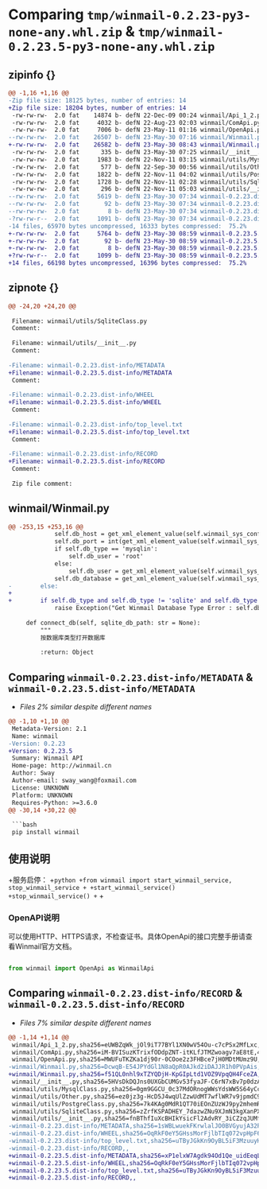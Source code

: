 # Comparing `tmp/winmail-0.2.23-py3-none-any.whl.zip` & `tmp/winmail-0.2.23.5-py3-none-any.whl.zip`

## zipinfo {}

```diff
@@ -1,16 +1,16 @@
-Zip file size: 18125 bytes, number of entries: 14
+Zip file size: 18204 bytes, number of entries: 14
 -rw-rw-rw-  2.0 fat    14874 b- defN 22-Dec-09 00:24 winmail/Api_1_2.py
 -rw-rw-rw-  2.0 fat     4032 b- defN 22-Aug-23 02:03 winmail/ComApi.py
 -rw-rw-rw-  2.0 fat     7006 b- defN 23-May-11 01:16 winmail/OpenApi.py
--rw-rw-rw-  2.0 fat    26507 b- defN 23-May-30 07:16 winmail/Winmail.py
+-rw-rw-rw-  2.0 fat    26582 b- defN 23-May-30 08:43 winmail/Winmail.py
 -rw-rw-rw-  2.0 fat      335 b- defN 23-May-30 07:25 winmail/__init__.py
 -rw-rw-rw-  2.0 fat     1983 b- defN 22-Nov-11 03:15 winmail/utils/MysqlClass.py
 -rw-rw-rw-  2.0 fat      577 b- defN 22-Sep-30 00:56 winmail/utils/Other.py
 -rw-rw-rw-  2.0 fat     1822 b- defN 22-Nov-11 04:02 winmail/utils/PostgreClass.py
 -rw-rw-rw-  2.0 fat     1728 b- defN 22-Nov-11 02:28 winmail/utils/SqliteClass.py
 -rw-rw-rw-  2.0 fat      296 b- defN 22-Nov-11 05:03 winmail/utils/__init__.py
--rw-rw-rw-  2.0 fat     5619 b- defN 23-May-30 07:34 winmail-0.2.23.dist-info/METADATA
--rw-rw-rw-  2.0 fat       92 b- defN 23-May-30 07:34 winmail-0.2.23.dist-info/WHEEL
--rw-rw-rw-  2.0 fat        8 b- defN 23-May-30 07:34 winmail-0.2.23.dist-info/top_level.txt
-?rw-rw-r--  2.0 fat     1091 b- defN 23-May-30 07:34 winmail-0.2.23.dist-info/RECORD
-14 files, 65970 bytes uncompressed, 16333 bytes compressed:  75.2%
+-rw-rw-rw-  2.0 fat     5764 b- defN 23-May-30 08:59 winmail-0.2.23.5.dist-info/METADATA
+-rw-rw-rw-  2.0 fat       92 b- defN 23-May-30 08:59 winmail-0.2.23.5.dist-info/WHEEL
+-rw-rw-rw-  2.0 fat        8 b- defN 23-May-30 08:59 winmail-0.2.23.5.dist-info/top_level.txt
+?rw-rw-r--  2.0 fat     1099 b- defN 23-May-30 08:59 winmail-0.2.23.5.dist-info/RECORD
+14 files, 66198 bytes uncompressed, 16396 bytes compressed:  75.2%
```

## zipnote {}

```diff
@@ -24,20 +24,20 @@
 
 Filename: winmail/utils/SqliteClass.py
 Comment: 
 
 Filename: winmail/utils/__init__.py
 Comment: 
 
-Filename: winmail-0.2.23.dist-info/METADATA
+Filename: winmail-0.2.23.5.dist-info/METADATA
 Comment: 
 
-Filename: winmail-0.2.23.dist-info/WHEEL
+Filename: winmail-0.2.23.5.dist-info/WHEEL
 Comment: 
 
-Filename: winmail-0.2.23.dist-info/top_level.txt
+Filename: winmail-0.2.23.5.dist-info/top_level.txt
 Comment: 
 
-Filename: winmail-0.2.23.dist-info/RECORD
+Filename: winmail-0.2.23.5.dist-info/RECORD
 Comment: 
 
 Zip file comment:
```

## winmail/Winmail.py

```diff
@@ -253,15 +253,16 @@
             self.db_host = get_xml_element_value(self.winmail_sys_conf_path, f'./dboption/{self.db_type}/host')
             self.db_port = int(get_xml_element_value(self.winmail_sys_conf_path, f'./dboption/{self.db_type}/port'))
             if self.db_type == 'mysqlin':
                 self.db_user = 'root'
             else:
                 self.db_user = get_xml_element_value(self.winmail_sys_conf_path, f'./dboption/{self.db_type}/username')
             self.db_database = get_xml_element_value(self.winmail_sys_conf_path, f'./dboption/{self.db_type}/database')
-        else:
+
+        if self.db_type and self.db_type != 'sqlite' and self.db_type not in DB_TYPES:
             raise Exception("Get Winmail Database Type Error : self.db_type -> %s;" % self.db_type)
 
     def connect_db(self, sqlite_db_path: str = None):
         """
         按数据库类型打开数据库
 
         :return: Object
```

## Comparing `winmail-0.2.23.dist-info/METADATA` & `winmail-0.2.23.5.dist-info/METADATA`

 * *Files 2% similar despite different names*

```diff
@@ -1,10 +1,10 @@
 Metadata-Version: 2.1
 Name: winmail
-Version: 0.2.23
+Version: 0.2.23.5
 Summary: Winmail API
 Home-page: http://winmail.cn
 Author: Sway
 Author-email: sway_wang@foxmail.com
 License: UNKNOWN
 Platform: UNKNOWN
 Requires-Python: >=3.6.0
@@ -30,14 +30,22 @@
 
 ```bash
 pip install winmail
 ```
 
 ## 使用说明
 
+服务启停：
+```python
+from winmail import start_winmail_service, stop_winmail_service
+
+start_winmail_service()
+stop_winmail_service()
+```
+
 ### OpenAPI说明
 
 可以使用HTTP、HTTPS请求，不检查证书。具体OpenApi的接口完整手册请查看Winmail官方文档。
 
 ```python
 
 from winmail import OpenApi as WinmailApi
```

## Comparing `winmail-0.2.23.dist-info/RECORD` & `winmail-0.2.23.5.dist-info/RECORD`

 * *Files 7% similar despite different names*

```diff
@@ -1,14 +1,14 @@
 winmail/Api_1_2.py,sha256=eUWBZqWk_jOl9iT77BYl1XN0wV54Ou-c7cPSx2MfLxc,14874
 winmail/ComApi.py,sha256=iM-BVISuzKTrixfODdpZNT-itKLfJTMZwoagv7aE8tE,4032
 winmail/OpenApi.py,sha256=MWUFuTKZKa1dj90r-0COoe2z3FHBce7jH0MDtMUmz9U,7006
-winmail/Winmail.py,sha256=DcwqB-E54JPYdGl1N8aQpR0AJkd2iDAJJR1h0PVpAis,26507
+winmail/Winmail.py,sha256=f51QL0nhl9xTZYQDjH-KpGIpLtd1VOZ9VpqQH4FceZA,26582
 winmail/__init__.py,sha256=5HVsDkDQJns0UXGbCUMGv53fyaJF-C6rN7xBv7p0dzA,335
 winmail/utils/MysqlClass.py,sha256=0gm9GGCU_0c37MdORnogWWsYdsWW5S64yCc_ke5KToU,1983
 winmail/utils/Other.py,sha256=ez0jz3g-HcD5J4wqUlZzwUdMT7wflWR7v9jpmdC9l3s,577
 winmail/utils/PostgreClass.py,sha256=7k4KAg0MdR1QT70iEOnZUzWJ9py2mhemRFPWg2qzgmA,1822
 winmail/utils/SqliteClass.py,sha256=zZrfKSPADHEY_7dazwZNu9XJmN3kgXanPXa06gr7HlQ,1728
 winmail/utils/__init__.py,sha256=fnBThfIuXcBHIkYsicFl2AdvRY_3iCZzqJUMflwXAYA,296
-winmail-0.2.23.dist-info/METADATA,sha256=1sWBLwuekFKrwlalJO0BVGyujA32PREVHa2cDjM7PKc,5619
-winmail-0.2.23.dist-info/WHEEL,sha256=OqRkF0eY5GHssMorFjlbTIq072vpHpF60fIQA6lS9xA,92
-winmail-0.2.23.dist-info/top_level.txt,sha256=uTByJGkKn9OyBL5iF3MzuuyHr6ebXz4rO1QB2QtLFBk,8
-winmail-0.2.23.dist-info/RECORD,,
+winmail-0.2.23.5.dist-info/METADATA,sha256=xP1elxW7Agdk94Od1Qe_uidEeqL4ffqWadYBjUjb4aQ,5764
+winmail-0.2.23.5.dist-info/WHEEL,sha256=OqRkF0eY5GHssMorFjlbTIq072vpHpF60fIQA6lS9xA,92
+winmail-0.2.23.5.dist-info/top_level.txt,sha256=uTByJGkKn9OyBL5iF3MzuuyHr6ebXz4rO1QB2QtLFBk,8
+winmail-0.2.23.5.dist-info/RECORD,,
```

